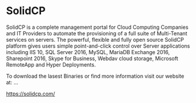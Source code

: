 # SolidCP

SolidCP is a complete management portal for Cloud Computing Companies and IT Providers to automate the provisioning of a full suite of Multi-Tenant services on servers. The powerful, flexible and fully open source SolidCP platform gives users simple point-and-click control over Server applications including IIS 10, SQL Server 2016, MySQL, MariaDB Exchange 2016, Sharepoint 2016, Skype for Business, Webdav cloud storage, Microsoft RemoteApp and Hyper Deployments.

To download the lasest Binaries or find more information visit our website at: ...

https://solidcp.com/
